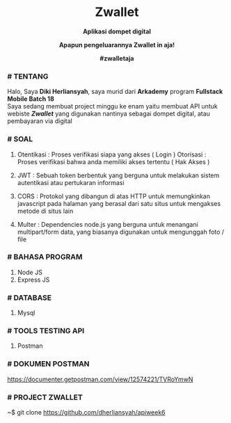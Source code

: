 <h1 align="center">Zwallet</h1>

<p align="center"><b>Aplikasi dompet digital</b></p>
<p align="center"><b>Apapun pengeluarannya Zwallet in aja!</b></p>
<p align="center"><b>#zwalletaja</b></p>

### # TENTANG

Halo, Saya <b>Diki Herliansyah</b>, saya murid dari <b>Arkademy</b> program <b>Fullstack Mobile Batch 18</b><br>
Saya sedang membuat project minggu ke enam yaitu membuat API untuk webiste <b><i>Zwallet</b></i> yang digunakan nantinya sebagai dompet digital, atau pembayaran via digital

### # SOAL

1. Otentikasi : Proses verifikasi siapa yang akses ( Login )
   Otorisasi  : Proses verifikasi bahwa anda memiliki akses tertentu ( Hak Akses )
  
2. JWT        : Sebuah token berbentuk yang berguna untuk melakukan sistem autentikasi atau pertukaran informasi

3. CORS       : Protokol yang dibangun di atas HTTP untuk memungkinkan javascript pada halaman yang berasal dari satu situs untuk mengakses metode di situs lain

4. Multer     : Dependencies node.js yang berguna untuk menangani multipart/form data, yang biasanya digunakan untuk mengunggah foto / file


### # BAHASA PROGRAM

1. Node JS
2. Express JS

### # DATABASE

1. Mysql

### # TOOLS TESTING API

1. Postman

### # DOKUMEN POSTMAN

https://documenter.getpostman.com/view/12574221/TVRoYmwN

### # PROJECT ZWALLET

~$ git clone https://github.com/dherliansyah/apiweek6

